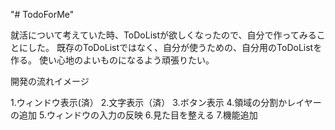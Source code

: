 "# TodoForMe" 

就活について考えていた時、ToDoListが欲しくなったので、自分で作ってみることにした。
既存のToDoListではなく、自分が使うための、自分用のToDoListを作る。
使い心地のよいものになるよう頑張りたい。

開発の流れイメージ

1.ウィンドウ表示(済）
2.文字表示（済）
3.ボタン表示
4.領域の分割かレイヤーの追加
5.ウィンドウの入力の反映
6.見た目を整える
7.機能追加
